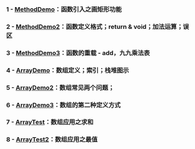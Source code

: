 ### 1 - [MethodDemo](https://github.com/anliux/JavaSE_code_BXD33/blob/master/day04/MethodDemo.java)：函数引入之画矩形功能
### 2 - [MethodDemo2](https://github.com/anliux/JavaSE_code_BXD33/blob/master/day04/MethodDemo2.java)：函数定义格式；return & void；加法运算；误区
### 3 - [MethodDemo3](https://github.com/anliux/JavaSE_code_BXD33/blob/master/day04/MethodDemo3.java)：函数的重载 - add，九九乘法表
### 4 - [ArrayDemo](https://github.com/anliux/JavaSE_code_BXD33/blob/master/day04/ArrayDemo.java)：数组定义；索引；栈堆图示
### 5 - [ArrayDemo2](https://github.com/anliux/JavaSE_code_BXD33/blob/master/day04/ArrayDemo2.java)：数组常见两个问题；
### 6 - [ArrayDemo3](https://github.com/anliux/JavaSE_code_BXD33/blob/master/day04/ArrayDemo3.java)：数组的第二种定义方式
### 7 - [ArrayTest](https://github.com/anliux/JavaSE_code_BXD33/blob/master/day04/ArrayTest.java)：数组应用之求和
### 8 - [ArrayTest2](https://github.com/anliux/JavaSE_code_BXD33/blob/master/day04/ArrayTest2.java)：数组应用之最值
